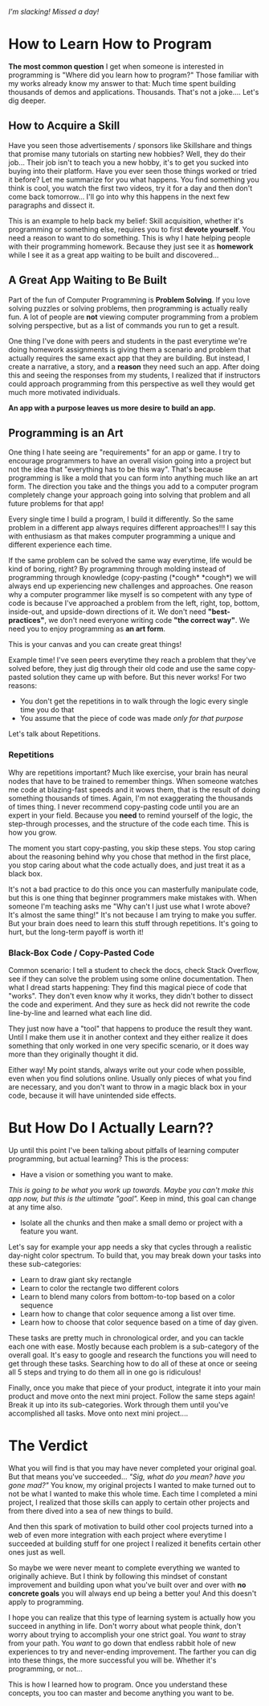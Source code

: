 *I'm slacking! Missed a day!*

# How to Learn How to Program
**The most common question** I get when someone is interested in programming is "Where did you learn how to program?" Those familiar with my works already know my answer to that: Much time spent building thousands of demos and applications. Thousands. That's not a joke.... Let's dig deeper.

## How to Acquire a Skill
Have you seen those advertisements / sponsors like Skillshare and things that promise many tutorials on starting new hobbies? Well, they do their job... Their job isn't to teach you a new hobby, it's to get you sucked into buying into their platform. Have you ever seen those things worked or tried it before? Let me summarize for you what happens. You find something you think is cool, you watch the first two videos, try it for a day and then don't come back tomorrow... I'll go into why this happens in the next few paragraphs and dissect it.

This is an example to help back my belief: Skill acquisition, whether it's programming or something else, requires you to first **devote yourself**. You need a reason to want to do something. This is why I hate helping people with their programming homework. Because they just see it as **homework** while I see it as a great app waiting to be built and discovered...

## A Great App Waiting to Be Built
Part of the fun of Computer Programming is **Problem Solving**. If you love solving puzzles or solving problems, then programming is actually really fun. A lot of people are **not** viewing computer programming from a problem solving perspective, but as a list of commands you run to get a result.

One thing I've done with peers and students in the past everytime we're doing homework assignments is giving them a scenario and problem that actually requires the same exact app that they are building. But instead, I create a narrative, a story, and a **reason** they need such an app. After doing this and seeing the responses from my students, I realized that if instructors could approach programming from this perspective as well they would get much more motivated individuals.

**An app with a purpose leaves us more desire to build an app.**

## Programming is an Art
One thing I hate seeing are "requirements" for an app or game. I try to encourage programmers to have an overall vision going into a project but not the idea that "everything has to be this way". That's because programming is like a mold that you can form into anything much like an art form. The direction you take and the things you add to a computer program completely change your approach going into solving that problem and all future problems for that app!

Every single time I build a program, I build it differently. So the same problem in a different app always requires different approaches!!! I say this with enthusiasm as that makes computer programming a unique and different experience each time.

If the same problem can be solved the same way everytime, life would be kind of boring, right? By programming through molding instead of programming through knowledge (copy-pasting (\*cough\* \*cough\*) we will always end up experiencing new challenges and approaches. One reason why a computer programmer like myself is so competent with any type of code is because I've approached a problem from the left, right, top, bottom, inside-out, and upside-down directions of it. We don't need **"best-practices"**, we don't need everyone writing code **"the correct way"**. We need you to enjoy programming as **an art form**.

This is your canvas and you can create great things!

Example time! I've seen peers everytime they reach a problem that they've solved before, they just dig through their old code and use the same copy-pasted solution they came up with before. But this never works! For two reasons: 
- You don't get the repetitions in to walk through the logic every single time you do that
- You assume that the piece of code was made *only for that purpose*

Let's talk about Repetitions.

### Repetitions
Why are repetitions important? Much like exercise, your brain has neural nodes that have to be trained to remember things. When someone watches me code at blazing-fast speeds and it wows them, that is the result of doing something thousands of times. Again, I'm not exaggerating the thousands of times thing. I never recommend copy-pasting code until you are an expert in your field. Because you **need** to remind yourself of the logic, the step-through processes, and the structure of the code each time. This is how you grow.

The moment you start copy-pasting, you skip these steps. You stop caring about the reasoning behind why you chose that method in the first place, you stop caring about what the code actually does, and just treat it as a black box.

It's not a bad practice to do this once you can masterfully manipulate code, but this is one thing that beginner programmers make mistakes with. When someone I'm teaching asks me "Why can't I just use what I wrote above? It's almost the same thing!" It's not because I am trying to make you suffer. But your brain does need to learn this stuff through repetitions. It's going to hurt, but the long-term payoff is worth it!

### Black-Box Code / Copy-Pasted Code
Common scenario: I tell a student to check the docs, check Stack Overflow, see if they can solve the problem using some online documentation. Then what I dread starts happening: They find this magical piece of code that "works". They don't even know why it works, they didn't bother to dissect the code and experiment. And they sure as heck did not rewrite the code line-by-line and learned what each line did.

They just now have a "tool" that happens to produce the result they want. Until I make them use it in another context and they either realize it does something that only worked in one very specific scenario, or it does way more than they originally thought it did.

Either way! My point stands, always write out your code when possible, even when you find solutions online. Usually only pieces of what you find are necessary, and you don't want to throw in a magic black box in your code, because it will have unintended side effects.

# But How Do I Actually Learn??
Up until this point I've been talking about pitfalls of learning computer programming, but actual learning? This is the process:
- Have a vision or something you want to make.

*This is going to be what you work up towards. Maybe you can't make this app now, but this is the ultimate "goal".* Keep in mind, this goal can change at any time also.
- Isolate all the chunks and then make a small demo or project with a feature you want.

Let's say for example your app needs a sky that cycles through a realistic day-night color spectrum. To build that, you may break down your tasks into these sub-categories:
- Learn to draw giant sky rectangle
- Learn to color the rectangle two different colors
- Learn to blend many colors from bottom-to-top based on a color sequence
- Learn how to change that color sequence among a list over time.
- Learn how to choose that color sequence based on a time of day given.

These tasks are pretty much in chronological order, and you can tackle each one with ease. Mostly because each problem is a sub-category of the overall goal. It's easy to google and research the functions you will need to get through these tasks. Searching how to do all of these at once or seeing all 5 steps and trying to do them all in one go is ridiculous!

Finally, once you make that piece of your product, integrate it into your main product and move onto the next mini project. Follow the same steps again! Break it up into its sub-categories. Work through them until you've accomplished all tasks. Move onto next mini project....

# The Verdict
What you will find is that you may have never completed your original goal. But that means you've succeeded... *"Sig, what do you mean? have you gone mad?"* You know, my original projects I wanted to make turned out to not be what I wanted to make this whole time. Each time I completed a mini project, I realized that those skills can apply to certain other projects and from there dived into a sea of new things to build.

And then this spark of motivation to build other cool projects turned into a web of even more integration with each project where everytime I succeeded at building stuff for one project I realized it benefits certain other ones just as well.

So maybe we were never meant to complete everything we wanted to originally achieve. But I think by following this mindset of constant improvement and building upon what you've built over and over with **no concrete goals** you will always end up being a better you! And this doesn't apply to programming.

I hope you can realize that this type of learning system is actually how you succeed in anything in life. Don't worry about what people think, don't worry about trying to accomplish your one strict goal. You *want* to stray from your path. You *want* to go down that endless rabbit hole of new experiences to try and never-ending improvement. The farther you can dig into these things, the more successful you will be. Whether it's programming, or not...

This is how I learned how to program. Once you understand these concepts, you too can master and become anything you want to be.
